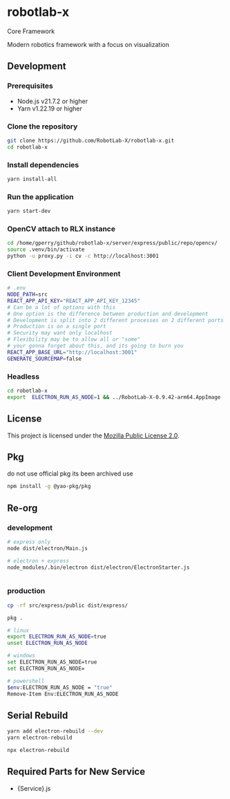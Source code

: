 # robotlab-x
Core Framework

Modern robotics framework with a focus on visualization

## Development

### Prerequisites

- Node.js v21.7.2 or higher
- Yarn v1.22.19 or higher

### Clone the repository

```bash
git clone https://github.com/RobotLab-X/robotlab-x.git
cd robotlab-x
```

### Install dependencies

```bash
yarn install-all
```

### Run the application

```bash
yarn start-dev
```

### OpenCV attach to RLX instance
```bash
cd /home/gperry/github/robotlab-x/server/express/public/repo/opencv/
source .venv/bin/activate
python -u proxy.py -i cv -c http://localhost:3001

```

### Client Development Environment

```bash
# .env
NODE_PATH=src
REACT_APP_API_KEY="REACT_APP_API_KEY_12345"
# Can be a lot of options with this
# One option is the difference between production and development
# Development is split into 2 different processes on 2 different ports
# Production is on a single port
# Security may want only localhost
# Flexibility may be to allow all or "some"
# your gonna forget about this, and its going to burn you
REACT_APP_BASE_URL="http://localhost:3001"
GENERATE_SOURCEMAP=false
```

### Headless
```bash
cd robotlab-x
export  ELECTRON_RUN_AS_NODE=1 && ../RobotLab-X-0.9.42-arm64.AppImage ./dist/electron/Main.js
```


## License

This project is licensed under the [Mozilla Public License 2.0](https://www.mozilla.org/en-US/MPL/2.0/).

## Pkg

do not use official pkg its been archived
use
```bash
npm install -g @yao-pkg/pkg
```


## Re-org

### development
```bash
# express only
node dist/electron/Main.js

# electron + express
node_modules/.bin/electron dist/electron/ElectronStarter.js



```

### production
```bash
cp -rf src/express/public dist/express/

pkg .
```


```bash
# linux
export ELECTRON_RUN_AS_NODE=true
unset ELECTRON_RUN_AS_NODE

# windows
set ELECTRON_RUN_AS_NODE=true
set ELECTRON_RUN_AS_NODE=

# powershell
$env:ELECTRON_RUN_AS_NODE = "true"
Remove-Item Env:ELECTRON_RUN_AS_NODE
```


## Serial Rebuild
```bash
yarn add electron-rebuild --dev
yarn electron-rebuild
```

```bash
npx electron-rebuild
```


## Required Parts for New Service
* {Service}.js

